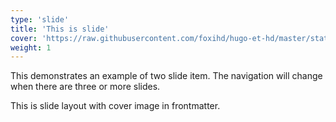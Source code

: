 ```yaml
---
type: 'slide'
title: 'This is slide'
cover: 'https://raw.githubusercontent.com/foxihd/hugo-et-hd/master/static/svg/flowlines/28.svg'
weight: 1
---
```


This demonstrates an example of two slide item. The navigation will change when there are three or more slides.

This is slide layout with cover image in frontmatter.